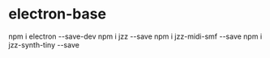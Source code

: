 # electron-base

npm i electron --save-dev
npm i jzz --save
npm i jzz-midi-smf --save
npm i jzz-synth-tiny --save
